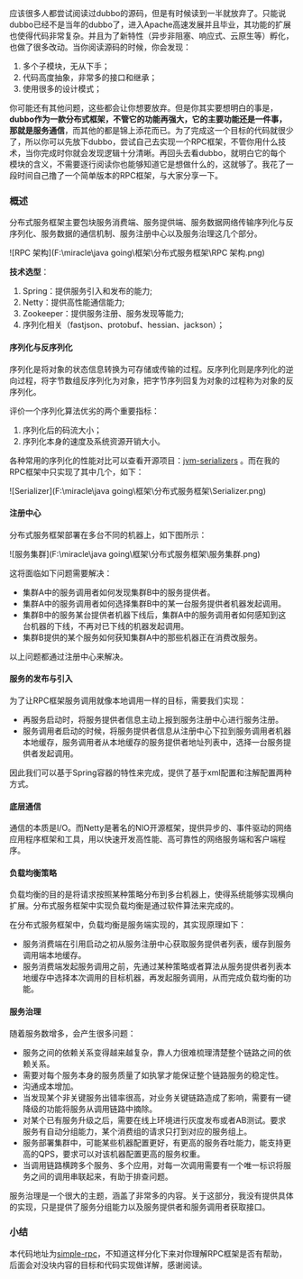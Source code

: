 应该很多人都尝试阅读过dubbo的源码，但是有时候读到一半就放弃了。只能说dubbo已经不是当年的dubbo了，进入Apache高速发展并且毕业，其功能的扩展也使得代码非常复杂。并且为了新特性（异步非阻塞、响应式、云原生等）孵化，也做了很多改动。当你阅读源码的时候，你会发现：

1. 多个子模块，无从下手；
2. 代码高度抽象，非常多的接口和继承；
3. 使用很多的设计模式；

你可能还有其他问题，这些都会让你想要放弃。但是你其实要想明白的事是，**dubbo作为一款分布式框架，不管它的功能再强大，它的主要功能还是一件事，那就是服务通信**，而其他的都是锦上添花而已。为了完成这一个目标的代码就很少了，所以你可以先放下dubbo，尝试自己去实现一个RPC框架，不管你用什么技术，当你完成时你就会发现逻辑十分清晰。再回头去看dubbo，就明白它的每个模块的含义，不需要逐行阅读你也能够知道它是想做什么的，这就够了。我花了一段时间自己撸了一个简单版本的RPC框架，与大家分享一下。

### 概述

分布式服务框架主要包块服务消费端、服务提供端、服务数据网络传输序列化与反序列化、服务数据的通信机制、服务注册中心以及服务治理这几个部分。

![RPC 架构](F:\miracle\java going\框架\分布式服务框架\RPC 架构.png)

**技术选型**：

1. Spring：提供服务引入和发布的能力;
2. Netty：提供高性能通信能力;
3. Zookeeper：提供服务注册、服务发现等能力;
4. 序列化相关（fastjson、protobuf、hessian、jackson）；

#### 序列化与反序列化

序列化是将对象的状态信息转换为可存储或传输的过程。反序列化则是序列化的逆向过程，将字节数组反序列化为对象，把字节序列回复为对象的过程称为对象的反序列化。

评价一个序列化算法优劣的两个重要指标：

1. 序列化后的码流大小；
2. 序列化本身的速度及系统资源开销大小。

各种常用的序列化的性能对比可以查看开源项目：[jvm-serializers](http://github.com/eishay/jvm-serializers/) 。而在我的RPC框架中只实现了其中几个，如下：

![Serializer](F:\miracle\java going\框架\分布式服务框架\Serializer.png)



#### 注册中心

分布式服务框架部署在多台不同的机器上，如下图所示：

![服务集群](F:\miracle\java going\框架\分布式服务框架\服务集群.png)

这将面临如下问题需要解决：

- 集群A中的服务调用者如何发现集群B中的服务提供者。
- 集群A中的服务调用者如何选择集群B中的某一台服务提供者机器发起调用。
- 集群B中的服务某台提供者机器下线后，集群A中的服务调用者如何感知到这台机器的下线，不再对已下线的机器发起调用。
- 集群B提供的某个服务如何获知集群A中的那些机器正在消费改服务。

以上问题都通过注册中心来解决。

#### 服务的发布与引入

为了让RPC框架服务调用就像本地调用一样的目标，需要我们实现：

- 再服务启动时，将服务提供者信息主动上报到服务注册中心进行服务注册。
- 服务调用者启动的时候，将服务提供者信息从注册中心下拉到服务调用者机器本地缓存，服务调用者从本地缓存的服务提供者地址列表中，选择一台服务提供者发起调用。

因此我们可以基于Spring容器的特性来完成，提供了基于xml配置和注解配置两种方式。

#### 底层通信

通信的本质是I/O。而Netty是著名的NIO开源框架，提供异步的、事件驱动的网络应用程序框架和工具，用以快速开发高性能、高可靠性的网络服务端和客户端程序。

#### 负载均衡策略

负载均衡的目的是将请求按照某种策略分布到多台机器上，使得系统能够实现横向扩展。分布式服务框架中实现负载均衡是通过软件算法来完成的。

在分布式服务框架中，负载均衡是服务端实现的，其实现原理如下：

- 服务消费端在引用启动之初从服务注册中心获取服务提供者列表，缓存到服务调用端本地缓存。
- 服务消费端发起服务调用之前，先通过某种策略或者算法从服务提供者列表本地缓存中选择本次调用的目标机器，再发起服务调用，从而完成负载均衡的功能。

#### 服务治理

随着服务数增多，会产生很多问题：

- 服务之间的依赖关系变得越来越复杂，靠人力很难梳理清楚整个链路之间的依赖关系。
- 需要对每个服务本身的服务质量了如执掌才能保证整个链路服务的稳定性。
- 沟通成本增加。
- 当发现某个非关键服务出错率很高，对业务关键链路造成了影响，需要有一键降级的功能将服务从调用链路中摘除。
- 对某个已有服务升级之后，需要在线上环境进行灰度发布或者AB测试。要求服务有自动分组能力，某个消费组的请求只打到对应的服务组上。
- 服务部署集群中，可能某些机器配置更好，有更高的服务吞吐能力，能支持更高的QPS，要求可以对该机器配置更高的服务权重。
- 当调用链路横跨多个服务、多个应用，对每一次调用需要有一个唯一标识将服务之间的调用串联起来，有助于排查问题。

服务治理是一个很大的主题，涵盖了非常多的内容。关于这部分，我没有提供具体的实现，只是提供了服务分组能力以及服务提供者和服务调用者获取接口。

### 小结

本代码地址为[simple-rpc]()，不知道这样分化下来对你理解RPC框架是否有帮助，后面会对没块内容的目标和代码实现做详解，感谢阅读。